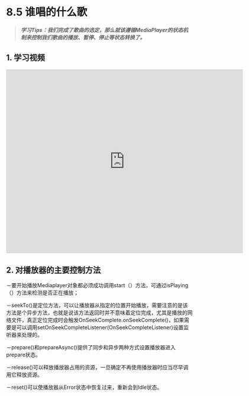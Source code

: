 # 8.5 谁唱的什么歌

>##### 学习Tips：我们完成了歌曲的选定，那么就该遵循MediaPlayer的状态机制来控制我们歌曲的播放、暂停、停止等状态转换了。

## 1. 学习视频

<iframe frameborder="0" width="640" height="498" src="https://v.qq.com/iframe/player.html?vid=z0180bhmznp&tiny=0&auto=0" allowfullscreen></iframe>

## 2. 对播放器的主要控制方法

－要开始播放Mediaplayer对象都必须成功调用start（）方法，可通过isPlaying（）方法来检测是否正在播放；

－seekTo()是定位方法，可以让播放器从指定的位置开始播放，需要注意的是该方法是个异步方法，也就是说该方法返回时并不意味着定位完成，尤其是播放的网络文件，真正定位完成时会触发OnSeekComplete.onSeekComplete()，如果需要是可以调用setOnSeekCompleteListener(OnSeekCompleteListener)设置监听器来处理的。

－prepare()和prepareAsync()提供了同步和异步两种方式设置播放器进入prepare状态。

－release()可以释放播放器占用的资源，一旦确定不再使用播放器时应当尽早调用它释放资源。

－reset()可以使播放器从Error状态中恢复过来，重新会到Idle状态。